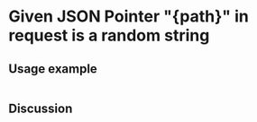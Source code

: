 
Given JSON Pointer "{path}" in request is a random string
=============================================================================================================

Usage example
-------------

```
```

Discussion
----------
